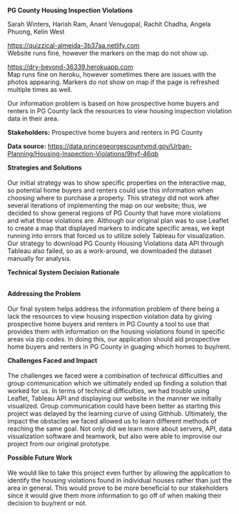<b>PG County Housing Inspection Violations</b>

Sarah Winters, Harish Ram, Anant Venugopal, Rachit Chadha, Angela Phuong, Kelin West

https://quizzical-almeida-3b37aa.netlify.com <br>
Website runs fine, however the markers on the map do not show up.

https://dry-beyond-36339.herokuapp.com <br>
Map runs fine on heroku, however sometimes there are issues with the photos appearing.  Markers do not show on map if the page is refreshed multiple times as well.

Our information problem is based on how prospective home buyers and renters in PG County lack the resources to view housing inspection violation data in their area.

<b>Stakeholders:</b> Prospective home buyers and renters in PG County

<b>Data source:</b> https://data.princegeorgescountymd.gov/Urban-Planning/Housing-Inspection-Violations/9hyf-46qb

<b>Strategies and Solutions</b> <br><br>
Our initial strategy was to show specific properties on the interactive map, so potential home buyers and renters could use this information when choosing where to purchase a property. This strategy did not work after several iterations of implementing the map on our website; thus, we decided to show general regions of PG County that have more violations and what those violations are. Although our original plan was to use Leaflet to create a map that displayed markers to indicate specific areas, we kept running into errors that forced us to utilize solely Tableau for visualization. Our strategy to download PG County Housing Violations data API through Tableau also failed, so as a work-around, we downloaded the dataset manually for analysis.


<b>Technical System Decision Rationale</b> <br><br>

<b>Addressing the Problem</b> <br><br>
Our final system helps address the information problem of there being a lack the resources to view housing inspection violation data by giving prospective home buyers and renters in PG County a tool to use that provides them with information on the housing violations found in specific areas via zip codes. In doing this, our application should aid prospective home buyers and renters in PG County in guaging which homes to buy/rent.

<b>Challenges Faced and Impact</b> <br><br>
The challenges we faced were a combination of technical difficulties and group communication which we ultimately ended up finding a solution that worked for us. In terms of technical difficulties, we had trouble using Leaflet, Tableau API and displaying our website in the manner we initially visualized. Group communication could have been better as starting this project was delayed by the learning curve of using Githhub. Ultimately, the impact the obstacles we faced allowed us to learn different methods of reaching the same goal. Not only did we learn more about servers, API, data visualization software and teamwork, but also were able to improvise our project from our original prototype. 

<b>Possible Future Work</b> <br><br>
We would like to take this project even further by allowing the application to identify the housing violations found in individual houses rather than just the area in general. This would prove to be more beneficial to our stakeholders since it would give them more information to go off of when making their decision to buy/rent or not.

